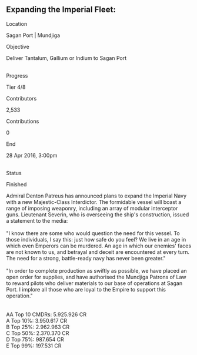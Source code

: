 ## Expanding the Imperial Fleet:

Location

Sagan Port \| Mundjiga

Objective

Deliver Tantalum, Gallium or Indium to Sagan Port

\
Progress

Tier 4/8

Contributors

2,533

Contributions

0

End

28 Apr 2016, 3:00pm

\
Status

Finished

Admiral Denton Patreus has announced plans to expand the Imperial Navy
with a new Majestic-Class Interdictor. The formidable vessel will boast
a range of imposing weaponry, including an array of modular interceptor
guns. Lieutenant Severin, who is overseeing the ship\'s construction,
issued a statement to the media:\
\
"I know there are some who would question the need for this vessel. To
those individuals, I say this: just how safe do you feel? We live in an
age in which even Emperors can be murdered. An age in which our
enemies\' faces are not known to us, and betrayal and deceit are
encountered at every turn. The need for a strong, battle-ready navy has
never been greater."\
\
"In order to complete production as swiftly as possible, we have placed
an open order for supplies, and have authorised the Mundjiga Patrons of
Law to reward pilots who deliver materials to our base of operations at
Sagan Port. I implore all those who are loyal to the Empire to support
this operation."\
\
\
AA Top 10 CMDRs: 5.925.926 CR\
A Top 10%: 3.950.617 CR\
B Top 25%: 2.962.963 CR\
C Top 50%: 2.370.370 CR\
D Top 75%: 987.654 CR\
E Top 99%: 197.531 CR
